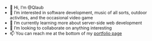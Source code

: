 - 👋 Hi, I’m @Qlaub
- 👀 I’m interested in software development, music of all sorts, outdoor activities, and the occasional video game
- 🌱 I’m currently learning more about server-side web development
- 💞️ I’m looking to collaborate on anything interesting
- 📫 You can reach me at the bottom of my [portfolio page](https://qlaub.github.io/Portfolio/)
